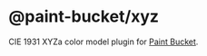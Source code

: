 # @paint-bucket/xyz

CIE 1931 XYZa color model plugin for [Paint Bucket](https://github.com/smikhalevski/paint-bucket/).
